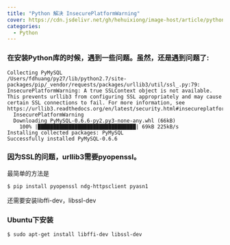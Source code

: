 ```yaml
---
title: "Python 解决 InsecurePlatformWarning"
cover: https://cdn.jsdelivr.net/gh/hehuixiong/image-host/article/python1.jpeg
categories:
  - Python
---
```

### 在安装Python库的时候，遇到一些问题。虽然，还是遇到问题了:

``` code
Collecting PyMySQL
/Users/fdhuang/py27/lib/python2.7/site-packages/pip/_vendor/requests/packages/urllib3/util/ssl_.py:79: InsecurePlatformWarning: A true SSLContext object is not available. This prevents urllib3 from configuring SSL appropriately and may cause certain SSL connections to fail. For more information, see https://urllib3.readthedocs.org/en/latest/security.html#insecureplatformwarning.
  InsecurePlatformWarning
  Downloading PyMySQL-0.6.6-py2.py3-none-any.whl (66kB)
    100% |████████████████████████████████| 69kB 225kB/s
Installing collected packages: PyMySQL
Successfully installed PyMySQL-0.6.6
```
### 因为SSL的问题，urllib3需要pyopenssl。
最简单的方法是
``` bash
$ pip install pyopenssl ndg-httpsclient pyasn1
```
还需要安装libffi-dev，libssl-dev

### Ubuntu下安装

``` bash
$ sudo apt-get install libffi-dev libssl-dev
```
